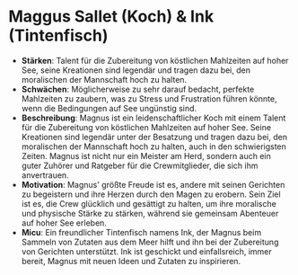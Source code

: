 # Maggus Sallet (Koch) & Ink (Tintenfisch)

* **Stärken**: Talent für die Zubereitung von köstlichen Mahlzeiten auf hoher See, seine Kreationen sind legendär und tragen dazu bei, den moralischen der Mannschaft hoch zu halten.
* **Schwächen**: Möglicherweise zu sehr darauf bedacht, perfekte Mahlzeiten zu zaubern, was zu Stress und Frustration führen könnte, wenn die Bedingungen auf See ungünstig sind.
* **Beschreibung**: Magnus ist ein leidenschaftlicher Koch mit einem Talent für die Zubereitung von köstlichen Mahlzeiten auf hoher See. Seine Kreationen sind legendär unter der Besatzung und tragen dazu bei, den moralischen der Mannschaft hoch zu halten, auch in den schwierigsten Zeiten. Magnus ist nicht nur ein Meister am Herd, sondern auch ein guter Zuhörer und Ratgeber für die Crewmitglieder, die sich ihm anvertrauen.
* **Motivation**: Magnus' größte Freude ist es, andere mit seinen Gerichten zu begeistern und ihre Herzen durch den Magen zu erobern. Sein Ziel ist es, die Crew glücklich und gesättigt zu halten, um ihre moralische und physische Stärke zu stärken, während sie gemeinsam Abenteuer auf hoher See erleben.
* **Micu**: Ein freundlicher Tintenfisch namens Ink, der Magnus beim Sammeln von Zutaten aus dem Meer hilft und ihn bei der Zubereitung von Gerichten unterstützt. Ink ist geschickt und einfallsreich, immer bereit, Magnus mit neuen Ideen und Zutaten zu inspirieren.
